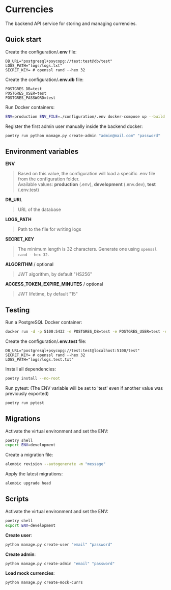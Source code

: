 # Currencies
The backend API service for storing and managing currencies.

## Quick start
Create the configuration/**.env** file:
```env
DB_URL="postgresql+psycopg://test:test@db/test"
LOGS_PATH="logs/logs.txt"
SECRET_KEY= # openssl rand --hex 32
```
Create the configuration/**.env.db** file:
```env
POSTGRES_DB=test
POSTGRES_USER=test
POSTGRES_PASSWORD=test
```
Run Docker containers:
```bash
ENV=production ENV_FILE=./configuration/.env docker-compose up --build
```
Register the first admin user manually inside the backend docker:
```bash
poetry run python manage.py create-admin "admin@mail.com" "password"
```

## Environment variables

**ENV**
> Based on this value, the configuration will load a specific .env file from the configuration folder.\
Available values: **production** (.env), **development** (.env.dev), **test** (.env.test)

**DB_URL**
> URL of the database

**LOGS_PATH**
> Path to the file for writing logs

**SECRET_KEY**
> The minimum length is 32 characters. Generate one using `openssl rand --hex 32`.

**ALGORITHM** / optional
> JWT algorithm, by default "HS256"

**ACCESS_TOKEN_EXPIRE_MINUTES** / optional
> JWT lifetime, by default "15"

## Testing
Run a PostgreSQL Docker container:
```bash
docker run -d -p 5100:5432 -e POSTGRES_DB=test -e POSTGRES_USER=test -e POSTGRES_PASSWORD=test postgres
```
Create the configuration/**.env.test** file:
```env
DB_URL="postgresql+psycopg://test:test@localhost:5100/test"
SECRET_KEY= # openssl rand --hex 32
LOGS_PATH="logs/logs.test.txt"
```
Install all dependencies:
```bash
poetry install --no-root
```
Run pytest: (The ENV variable will be set to 'test' even if another value was previously exported)
```bash
poetry run pytest
```

## Migrations
Activate the virtual environment and set the ENV:
```bash
poetry shell
export ENV=development
```
Create a migration file:
```bash
alembic revision --autogenerate -m "message"
```
Apply the latest migrations:
```bash
alembic upgrade head
```

## Scripts
Activate the virtual environment and set the ENV:
```bash
poetry shell
export ENV=development
```
**Create user**:
```bash
python manage.py create-user "email" "password"
```
**Create admin**:
```bash
python manage.py create-admin "email" "password"
```
**Load mock currencies**:
```bash
python manage.py create-mock-currs
```
